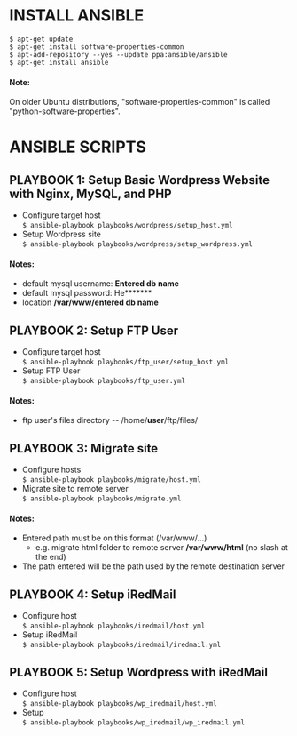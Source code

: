 # INSTALL ANSIBLE
 `$ apt-get update`  
 `$ apt-get install software-properties-common`  
 `$ apt-add-repository --yes --update ppa:ansible/ansible`  
 `$ apt-get install ansible`

#### Note:
 On older Ubuntu distributions, "software-properties-common" is called "python-software-properties".


# ANSIBLE SCRIPTS

## PLAYBOOK 1: Setup Basic Wordpress Website with Nginx, MySQL, and PHP
 - Configure target host  
 `$ ansible-playbook playbooks/wordpress/setup_host.yml`  
 - Setup Wordpress site  
 `$ ansible-playbook playbooks/wordpress/setup_wordpress.yml`  

#### Notes:
 - default mysql username: **Entered db name**
 - default mysql password: He\*\*\*\*\*\*\*
 - location **/var/www/entered db name**


## PLAYBOOK 2: Setup FTP User
 - Configure target host  
 `$ ansible-playbook playbooks/ftp_user/setup_host.yml`
 - Setup FTP User  
 `$ ansible-playbook playbooks/ftp_user.yml`

#### Notes:
 - ftp user's files directory -- /home/**user**/ftp/files/

## PLAYBOOK 3: Migrate site
 - Configure hosts  
 `$ ansible-playbook playbooks/migrate/host.yml`
 - Migrate site to remote server  
 `$ ansible-playbook playbooks/migrate.yml`

#### Notes:
 - Entered path must be on this format (/var/www/...)
    - e.g. migrate html folder to remote server **/var/www/html** (no slash at the end)
 - The path entered will be the path used by the remote destination server

## PLAYBOOK 4: Setup iRedMail
 - Configure host  
 `$ ansible-playbook playbooks/iredmail/host.yml`
 - Setup iRedMail  
 `$ ansible-playbook playbooks/iredmail/iredmail.yml`

## PLAYBOOK 5: Setup Wordpress with iRedMail
 - Configure host  
 `$ ansible-playbook playbooks/wp_iredmail/host.yml`
 - Setup  
 `$ ansible-playbook playbooks/wp_iredmail/wp_iredmail.yml`
